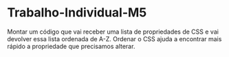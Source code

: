 # Trabalho-Individual-M5
Montar um código que vai receber uma lista de propriedades de CSS e vai devolver essa lista ordenada de A-Z. Ordenar o CSS ajuda a encontrar mais rápido a propriedade que precisamos alterar.
